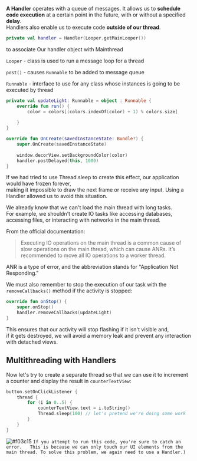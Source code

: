 **A Handler** operates with a queue of messages. It allows us to **schedule code execution** at a certain point in the future, with or without a specified **delay**.  
Handlers also enable us to execute code **outside of our thread**.


```kotlin
private val handler = Handler(Looper.getMainLooper())
```
to associate Our handler object with Mainthread

`Looper` - class is used to run a message loop for a thread

`post()` - causes `Runnable` to be added to message queue

`Runnable` - interface to use for any class whose instances is going to be executed by thread


```kotlin
private val updateLight: Runnable = object : Runnable {
    override fun run() {
        color = colors[(colors.indexOf(color) + 1) % colors.size]
        
    }
}

override fun OnCreate(savedInstanceState: Bundle?) {
    super.OnCreate(savedInstanceState)
    
    window.decorView.setBackgroundColor(color)
    handler.postDelayed(this, 1000)
}
```

If we had tried to use Thread.sleep to create this effect, our application would have frozen forever,  
making it impossible to draw the next frame or receive any input. Using a Handler allowed us to avoid this situation.

We already know that we can't load the main thread with long tasks.  
For example, we shouldn't create IO tasks like accessing databases, accessing files, or interacting with networks in the main thread.

From the official documentation:

> Executing IO operations on the main thread is a common cause of slow operations on the main thread, which can cause ANRs. 
> It’s recommended to move all IO operations to a worker thread.

ANR is a type of error, and the abbreviation stands for "Application Not Responding."

We must also remember to stop the execution of our task with the `removeCallbacks()` method if the activity is stopped:

```kotlin
override fun onStop() {
    super.onStop()
    handler.removeCallbacks(updateLight)
}
```
This ensures that our activity will stop flashing if it isn't visible and,  
if it gets destroyed, we will avoid a memory leak and prevent any interaction with detached views.  

## Multithreading with Handlers

Now let's try to create a separate thread so that we can use it to increment a counter and display the result in `counterTextView`:

```kotlin
button.setOnClickListener {
    thread {
        for (i in 0..5) {
            counterTextView.text = i.toString()
            Thread.sleep(100) // let's pretend we're doing some work
        }
    }
}
```

![#f03c15](https://placehold.co/15x15/f03c15/f03c15.png) `If you attempt to run this code, you're sure to catch an error.  
This is because we can only touch our UI elements from the main thread. To solve this problem, we again need to use a Handler.)`
